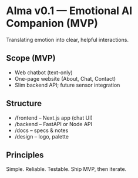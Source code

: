 # Alma v0.1 — Emotional AI Companion (MVP)

Translating emotion into clear, helpful interactions.

## Scope (MVP)
- Web chatbot (text-only)
- One-page website (About, Chat, Contact)
- Slim backend API; future sensor integration

## Structure
- /frontend  – Next.js app (chat UI)
- /backend   – FastAPI or Node API
- /docs      – specs & notes
- /design    – logo, palette

## Principles
Simple. Reliable. Testable. Ship MVP, then iterate.
